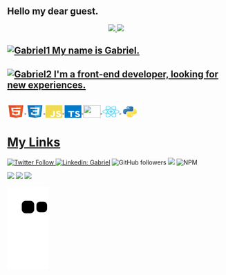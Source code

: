 ## Hello my dear guest.

<div align="center">
  <a href="https://github.com/Gabriel3640">
  <img height="170em" src="https://github-readme-stats.vercel.app/api?username=Gabriel3640&show_icons=true&theme=dark&include_all_commits=true&count_private=true"/>
  <img height="170em" src="https://github-readme-stats.vercel.app/api/top-langs/?username=Gabriel3640&layout=compact&langs_count=7&theme=dark"/>
</div>

 ## <img  alt="Gabriel1" height="30" width="40" src="https://icongr.am/clarity/check.svg?size=148&color=00b81f"> My name is Gabriel.
 ## <img  alt="Gabriel2" height="30" width="40" src="https://icongr.am/clarity/check.svg?size=148&color=00b81f"> I'm a front-end developer, looking for new experiences.


  
<div style="display: inline_block"><br>
  <img align="center" alt="Gabriel-HTML" height="30" width="40" src="https://raw.githubusercontent.com/devicons/devicon/master/icons/html5/html5-original.svg">  
  <img align="center" alt="Gabriel-CSS" height="30" width="40" src="https://raw.githubusercontent.com/devicons/devicon/master/icons/css3/css3-original.svg">
  <img align="center" alt="Gabriel-Js" height="30" width="40" src="https://raw.githubusercontent.com/devicons/devicon/master/icons/javascript/javascript-plain.svg">
  <img align="center" alt="Gabriel-Ts" height="30" width="40" src="https://raw.githubusercontent.com/devicons/devicon/master/icons/typescript/typescript-plain.svg">
  <img align="center" height="30" width="40" src="https://icongr.am/devicon/vuejs-original.svg?size=128&color=currentColor">
  <img align="center" alt="Gabriel-React" height="30" width="40" src="https://raw.githubusercontent.com/devicons/devicon/master/icons/react/react-original.svg">
  

  
<img align="center" alt="Gabriel-Python" height="30" width="40" src="https://raw.githubusercontent.com/devicons/devicon/master/icons/python/python-original.svg">

</div>

# My Links
![Twitter Follow](https://img.shields.io/twitter/follow/Gabriel84321563?label=Follow)
[![Linkedin: Gabriel ](https://img.shields.io/badge/-Gabriel-blue?style=flat-square&logo=Linkedin&logoColor=white&link=https://www.linkedin.com/in/gabriel-da-costa-silva-94b144218/)](https://www.linkedin.com/in/gabriel-da-costa-silva-94b144218/)
![GitHub followers](https://img.shields.io/github/followers/Gabriel3640?label=Follow&style=social)
![](https://visitor-badge.glitch.me/badge?page_id=Gabriel3640)
![NPM](https://img.shields.io/npm/l/create-react-app)

<div> 
  <a href="https://www.instagram.com/gabriel_silva_5/" target="_blank"><img src="https://img.shields.io/badge/-Instagram-%23E4405F?style=for-the-badge&logo=instagram&logoColor=white" target="_blank"></a>
  <a href = "mailto:gabrielnet16@outlook.com"><img src="https://img.shields.io/badge/Microsoft_Outlook-0078D4?style=for-the-badge&logo=microsoft-outlook&logoColor=white" target="_blank"></a>
  <a href="https://www.linkedin.com/in/gabriel-da-costa-silva-94b144218/" target="_blank"><img src="https://img.shields.io/badge/-LinkedIn-%230077B5?style=for-the-badge&logo=linkedin&logoColor=white" target="_blank"></a> 
 
  ![Snake animation](https://github.com/rafaballerini/rafaballerini/blob/output/github-contribution-grid-snake.svg)
 
</div>
